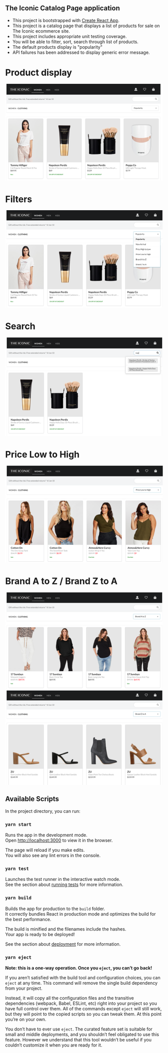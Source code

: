 ## The Iconic Catalog Page application

- This project is bootstrapped with [Create React App](https://github.com/facebook/create-react-app).
- This project is a catalog page that displays a list of products for sale on The Iconic ecommerce site.
- This project includes appropriate unit testing coverage.
- You will be able to filter, sort, search through list of products.
- The default products display is "popularity"
- API failures has been addressed to display generic error message.

# Product display

![Product display](https://github.com/azimitina/catalog-page/blob/main/src/assets/product-display.jpg)

# Filters

![Filters](https://github.com/azimitina/catalog-page/blob/main/src/assets/filters.jpg)

# Search

![Search](https://github.com/azimitina/catalog-page/blob/main/src/assets/search.jpg)

# Price Low to High

![Price Low to High](https://github.com/azimitina/catalog-page/blob/main/src/assets/price-L-to-H.jpg)

# Brand A to Z / Brand Z to A

![Brand A to Z](https://github.com/azimitina/catalog-page/blob/main/src/assets/brand-a-to-z.jpg)
![Brand Z to A](https://github.com/azimitina/catalog-page/blob/main/src/assets/brand-z-to-a.jpg)

## Available Scripts

In the project directory, you can run:

### `yarn start`

Runs the app in the development mode.\
Open [http://localhost:3000](http://localhost:3000) to view it in the browser.

The page will reload if you make edits.\
You will also see any lint errors in the console.

### `yarn test`

Launches the test runner in the interactive watch mode.\
See the section about [running tests](https://facebook.github.io/create-react-app/docs/running-tests) for more information.

### `yarn build`

Builds the app for production to the `build` folder.\
It correctly bundles React in production mode and optimizes the build for the best performance.

The build is minified and the filenames include the hashes.\
Your app is ready to be deployed!

See the section about [deployment](https://facebook.github.io/create-react-app/docs/deployment) for more information.

### `yarn eject`

**Note: this is a one-way operation. Once you `eject`, you can’t go back!**

If you aren’t satisfied with the build tool and configuration choices, you can `eject` at any time. This command will remove the single build dependency from your project.

Instead, it will copy all the configuration files and the transitive dependencies (webpack, Babel, ESLint, etc) right into your project so you have full control over them. All of the commands except `eject` will still work, but they will point to the copied scripts so you can tweak them. At this point you’re on your own.

You don’t have to ever use `eject`. The curated feature set is suitable for small and middle deployments, and you shouldn’t feel obligated to use this feature. However we understand that this tool wouldn’t be useful if you couldn’t customize it when you are ready for it.
